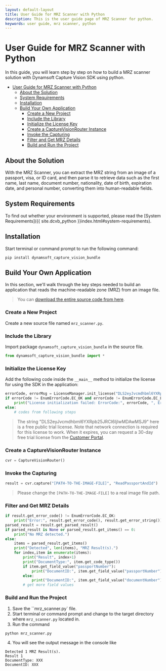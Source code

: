 ```yaml
---
layout: default-layout
title: User Guide for MRZ Scanner with Python
description: This is the user guide page of MRZ Scanner for python.
keywords: user guide, mrz scanner, python
---
```


# User Guide for MRZ Scanner with Python

In this guide, you will learn step by step on how to build a MRZ scanner solution with Dynamsoft Capture Vision SDK using python.

- [User Guide for MRZ Scanner with Python](#user-guide-for-mrz-scanner-with-python)
  - [About the Solution](#about-the-solution)
  - [System Requirements](#system-requirements)
  - [Installation](#installation)
  - [Build Your Own Application](#build-your-own-application)
    - [Create a New Project](#create-a-new-project)
    - [Include the Library](#include-the-library)
    - [Initialize the License Key](#initialize-the-license-key)
    - [Create a CaptureVisionRouter Instance](#create-a-capturevisionrouter-instance)
    - [Invoke the Capturing](#invoke-the-capturing)
    - [Filter and Get MRZ Details](#filter-and-get-mrz-details)
    - [Build and Run the Project](#build-and-run-the-project)


## About the Solution

With the MRZ Scanner, you can extract the MRZ string from an image of a passport, visa, or ID card, and then parse it to retrieve data such as the first name, last name, document number, nationality, date of birth, expiration date, and personal number, converting them into human-readable fields.

## System Requirements

To find out whether your environment is supported, please read the [System Requirements]({{ site.dcvb_python }}index.html#system-requirements).

## Installation

Start terminal or command prompt to run the following command:

```
pip install dynamsoft_capture_vision_bundle
```

## Build Your Own Application

In this section, we'll walk through the key steps needed to build an application that reads the machine-readable zone (MRZ) from an image file.

> You can <a href="https://github.com/Dynamsoft/capture-vision-python-samples/blob/main/Samples/mrz_scanner.py" target="_blank">download the entire source code from here</a>.

### Create a New Project

Create a new source file named `mrz_scanner.py`.

### Include the Library

Import package `dynamsoft_capture_vision_bundle` in the source file.

```python
from dynamsoft_capture_vision_bundle import *
```

### Initialize the License Key

Add the following code inside the `__main__` method to initialize the license for using the SDK in the application:

```python
errorCode, errorMsg = LicenseManager.init_license("DLS2eyJvcmdhbml6YXRpb25JRCI6IjIwMDAwMSJ9")
if errorCode != EnumErrorCode.EC_OK and errorCode != EnumErrorCode.EC_LICENSE_CACHE_USED:
    print("License initialization failed: ErrorCode:", errorCode, ", ErrorString:", errorMsg)
else:
    # codes from following steps
```

> The string "DLS2eyJvcmdhbml6YXRpb25JRCI6IjIwMDAwMSJ9" here is a free public trial license. Note that network connection is required for this license to work. When it expires, you can request a 30-day free trial license from the <a href="https://www.dynamsoft.com/customer/license/trialLicense?utm_source=guide&product=dcv&package=python" target="_blank">Customer Portal</a>.

### Create a CaptureVisionRouter Instance

```python
cvr = CaptureVisionRouter()
```

### Invoke the Capturing

```python
result = cvr.capture("[PATH-TO-THE-IMAGE-FILE]", "ReadPassportAndId")
```

> Please change the `[PATH-TO-THE-IMAGE-FILE]` to a real image file path.

### Filter and Get MRZ Details

```python
if result.get_error_code() != EnumErrorCode.EC_OK:
    print("Error:", result.get_error_code(), result.get_error_string())
parsed_result = result.get_parsed_result()
if parsed_result is None or parsed_result.get_items() == 0:
    print("No MRZ detected.")
else:
    items = parsed_result.get_items()
    print("Detected", len(items), "MRZ Result(s).")
    for index,item in enumerate(items):
        print("Result", index+1)
        print("DocumentType:", item.get_code_type())
        if item.get_field_value("passportNumber"):
            print("DocumentID:", item.get_field_value("passportNumber"))
        else:
            print("DocumentID:", item.get_field_value("documentNumber"))
        # get more field values
```

### Build and Run the Project

1. Save the ``mrz_scanner.py` file.
2. Start terminal or command prompt and change to the target directory where `mrz_scanner.py` located in.
3. Run the command

```
python mrz_scanner.py
```

4. You will see the output message in the console like

```
Detected 1 MRZ Result(s).
Result 1
DocumentType: XXX
DocumentID: XXX
```

